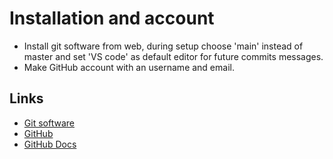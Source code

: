 # Installation and account
- Install git software from web, during setup choose 'main' instead of master and set 'VS code' as default editor for future commits messages.
- Make GitHub account with an username and email.

## Links
- [Git software](https://git-scm.com/)
- [GitHub](https://github.com/)
- [GitHub Docs](https://docs.github.com/en)